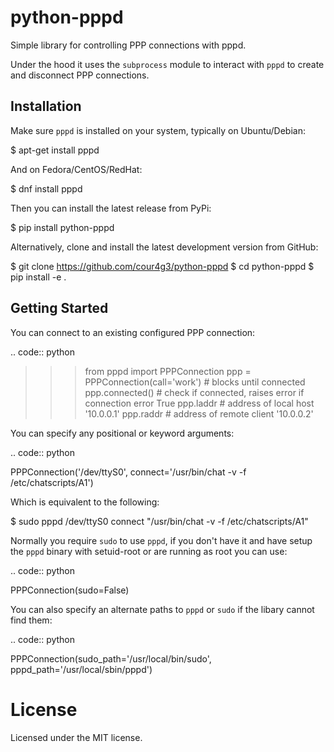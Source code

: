 # python-pppd

Simple library for controlling PPP connections with pppd.

Under the hood it uses the `subprocess` module to interact with `pppd` to create and disconnect PPP
connections.


## Installation

Make sure `pppd` is installed on your system, typically on Ubuntu/Debian:

   $ apt-get install pppd


And on Fedora/CentOS/RedHat:

   $ dnf install pppd


Then you can install the latest release from PyPi:

   $ pip install python-pppd


Alternatively, clone and install the latest development version from GitHub:

   $ git clone https://github.com/cour4g3/python-pppd
   $ cd python-pppd
   $ pip install -e .


## Getting Started

You can connect to an existing configured PPP connection:

.. code:: python

   >>> from pppd import PPPConnection
   >>> ppp = PPPConnection(call='work') # blocks until connected
   >>> ppp.connected() # check if connected, raises error if connection error
   True
   >>> ppp.laddr # address of local host
   '10.0.0.1'
   >>> ppp.raddr # address of remote client
   '10.0.0.2'


You can specify any positional or keyword arguments:

.. code:: python

   PPPConnection('/dev/ttyS0', connect='/usr/bin/chat -v -f /etc/chatscripts/A1')


Which is equivalent to the following:

   $ sudo pppd /dev/ttyS0 connect "/usr/bin/chat -v -f /etc/chatscripts/A1"


Normally you require `sudo` to use `pppd`, if you don't have it and have setup
the `pppd` binary with setuid-root or are running as root you can use:

.. code:: python

   PPPConnection(sudo=False)


You can also specify an alternate paths to `pppd` or `sudo` if the libary cannot
find them:

.. code:: python

   PPPConnection(sudo_path='/usr/local/bin/sudo', pppd_path='/usr/local/sbin/pppd')


License
=======

Licensed under the MIT license.

